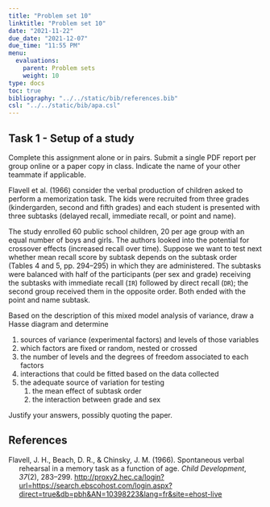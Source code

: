 ```yaml
---
title: "Problem set 10"
linktitle: "Problem set 10"
date: "2021-11-22"
due_date: "2021-12-07"
due_time: "11:55 PM"
menu:
  evaluations:
    parent: Problem sets
    weight: 10
type: docs
toc: true
bibliography: "../../static/bib/references.bib"
csl: "../../static/bib/apa.csl"
---
```


## Task 1 - Setup of a study

Complete this assignment alone or in pairs. Submit a single PDF report per group online or a paper copy in class. Indicate the name of your other teammate if applicable.

<!-- 
The DOI of the two articles are provided in the References section.

@Weitz/Wright:1979 use a within-subjects designs for their experiment. The study design for the probability of using contraceptives (a 11 items Likert scale) is documented in the METHOD section, up to and excluding the subsection "The Retrospective Reports".

-->

Flavell et al. (1966) consider the verbal production of children asked to perform a memorization task. The kids were recruited from three grades (kindergarden, second and fifth grades) and each student is presented with three subtasks (delayed recall, immediate recall, or point and name).

The study enrolled 60 public school children, 20 per age group with an equal number of boys and girls. The authors looked into the potential for crossover effects (increased recall over time). Suppose we want to test next whether mean recall score by subtask depends on the subtask order (Tables 4 and 5, pp. 294–295) in which they are administered. The subtasks were balanced with half of the participants (per sex and grade) receiving the subtasks with immediate recall (`IR`) followed by direct recall (`DR`); the second group received them in the opposite order. Both ended with the point and name subtask.

Based on the description of this mixed model analysis of variance, draw a Hasse diagram and determine

1.  sources of variance (experimental factors) and levels of those variables
2.  which factors are fixed or random, nested or crossed
3.  the number of levels and the degrees of freedom associated to each factors
4.  interactions that could be fitted based on the data collected
5.  the adequate source of variation for testing
    1.  the mean effect of subtask order
    2.  the interaction between grade and sex

Justify your answers, possibly quoting the paper.

## References

<div id="refs" class="references csl-bib-body hanging-indent" line-spacing="2">

<div id="ref-Flavell:1966" class="csl-entry">

Flavell, J. H., Beach, D. R., & Chinsky, J. M. (1966). Spontaneous verbal rehearsal in a memory task as a function of age. *Child Development*, *37*(2), 283–299. <http://proxy2.hec.ca/login?url=https://search.ebscohost.com/login.aspx?direct=true&db=pbh&AN=10398223&lang=fr&site=ehost-live>

</div>

</div>
